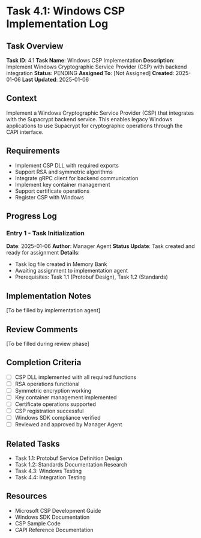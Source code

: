 # Task 4.1: Windows CSP Implementation Log

## Task Overview
**Task ID**: 4.1
**Task Name**: Windows CSP Implementation
**Description**: Implement Windows Cryptographic Service Provider (CSP) with backend integration
**Status**: PENDING
**Assigned To**: [Not Assigned]
**Created**: 2025-01-06
**Last Updated**: 2025-01-06

## Context
Implement a Windows Cryptographic Service Provider (CSP) that integrates with the Supacrypt backend service. This enables legacy Windows applications to use Supacrypt for cryptographic operations through the CAPI interface.

## Requirements
- Implement CSP DLL with required exports
- Support RSA and symmetric algorithms
- Integrate gRPC client for backend communication
- Implement key container management
- Support certificate operations
- Register CSP with Windows

## Progress Log

### Entry 1 - Task Initialization
**Date**: 2025-01-06
**Author**: Manager Agent
**Status Update**: Task created and ready for assignment
**Details**: 
- Task log file created in Memory Bank
- Awaiting assignment to implementation agent
- Prerequisites: Task 1.1 (Protobuf Design), Task 1.2 (Standards)

## Implementation Notes
[To be filled by implementation agent]

## Review Comments
[To be filled during review phase]

## Completion Criteria
- [ ] CSP DLL implemented with all required functions
- [ ] RSA operations functional
- [ ] Symmetric encryption working
- [ ] Key container management implemented
- [ ] Certificate operations supported
- [ ] CSP registration successful
- [ ] Windows SDK compliance verified
- [ ] Reviewed and approved by Manager Agent

## Related Tasks
- Task 1.1: Protobuf Service Definition Design
- Task 1.2: Standards Documentation Research
- Task 4.3: Windows Testing
- Task 4.4: Integration Testing

## Resources
- Microsoft CSP Development Guide
- Windows SDK Documentation
- CSP Sample Code
- CAPI Reference Documentation